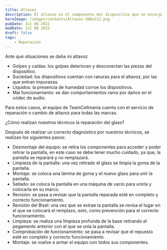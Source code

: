 ```yaml
---
title: Altavoz
description: El altavoz es el componente del dispositivo que se encarga de emitir el sonido, es indispensable para reproducir audios.
heroImage: /images/contents/Altavoz-300x212.png
pubDate: Jul 08 2022
modDate: Jul 08 2022
draft: false
tags: 
    - Reparación 
---
```



Ante qué situaciones se daña mi altavoz

- Golpes y caídas: los golpes deterioran y desconectan  las piezas del dispositivo.
- Suciedad: los dispositivos cuentan con ranuras para el altavoz, por las que entran impurezas.
- Líquidos: la presencia de humedad corroe los dispositivos.
- Mal funcionamiento: se dan comportamientos raros por daños en el códec de audio.

Para estos casos, el equipo de TeamCellmania cuenta con el servicio de reparación o cambio de altavoz para todas las marcas.

¿Cómo realizan nuestros técnicos la reparación del glass?

Después de realizar un correcto diagnóstico por nuestros técnicos, se realizan los siguientes pasos:

- Desmontaje del equipo: se retira los componentes para acceder y poder retirar la pantalla, en este caso se debe tener mucho cuidado, ya que, la pantalla se reparará y no remplazará.
- Limpieza de la pantalla: una vez retirado el glass se limpia la goma de la pantalla.
- Montaje: se coloca una lámina de goma y el nuevo glass para unir la pantalla.
- Sellado: se coloca la pantalla en una máquina de vacío para unirla y colocarla en su marco.
- Revisión: se pasa a revisar que la pantalla reparada esté en completo y correcto funcionamiento.
- Revisión del Bisel: una vez que se extrae la pantalla se revisa el lugar en el que se colocará el remplazo, esto, como prevención para el correcto funcionamiento.
- Limpieza: se realiza una limpieza profunda de la base retirando el pegamento anterior con el que se unía la pantalla.
- Comprobación de funcionamiento: se pasa a revisar que el repuesto esté en completo y correcto funcionamiento.
- Montaje: se vuelve a armar el equipo con todos sus componentes.
